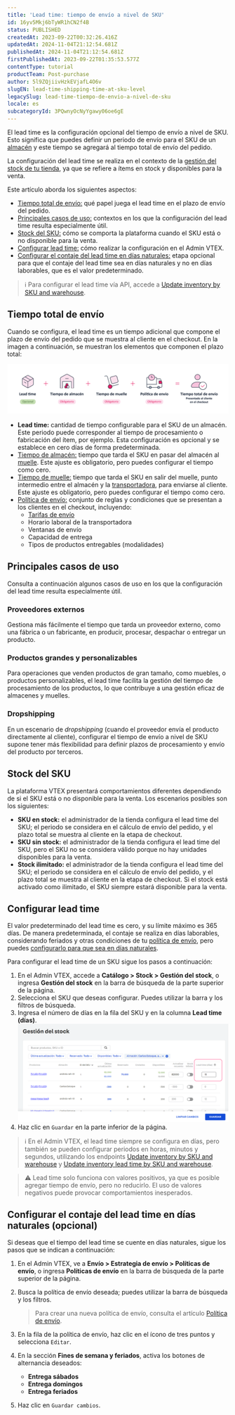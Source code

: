 ```yaml
---
title: 'Lead time: tiempo de envío a nivel de SKU'
id: 16yv5Mkj6bTyWR1hCN2f4B
status: PUBLISHED
createdAt: 2023-09-22T00:32:26.416Z
updatedAt: 2024-11-04T21:12:54.681Z
publishedAt: 2024-11-04T21:12:54.681Z
firstPublishedAt: 2023-09-22T01:35:53.577Z
contentType: tutorial
productTeam: Post-purchase
author: 5l9ZQjiivHzkEVjafL4O6v
slugEN: lead-time-shipping-time-at-sku-level
legacySlug: lead-time-tiempo-de-envio-a-nivel-de-sku
locale: es
subcategoryId: 3PQwnyOcNyYgawy06oe6gE
---
```


El lead time es la configuración opcional del tiempo de envío a nivel de SKU. Esto significa que puedes definir un periodo de envío para el SKU de un [almacén](https://help.vtex.com/es/tutorial/estoque--6oIxvsVDTtGpO7y6zwhGpb) y este tiempo se agregará al tiempo total de envío del pedido.

La configuración del lead time se realiza en el contexto de la [gestión del stock de tu tienda](https://help.vtex.com/es/tutorial/gerenciar-inventario--tutorials_139), ya que se refiere a ítems en stock y disponibles para la venta.

Este artículo aborda los siguientes aspectos:

- [Tiempo total de envío:](#tiempo-total-de-envio) qué papel juega el lead time en el plazo de envío del pedido.
- [Principales casos de uso:](#principales-casos-de-uso) contextos en los que la configuración del lead time resulta especialmente útil.
- [Stock del SKU:](#stock-del-sku) cómo se comporta la plataforma cuando el SKU está o no disponible para la venta.
- [Configurar lead time:](#configurar-lead-time) cómo realizar la configuración en el Admin VTEX.
- [Configurar el contaje del lead time en días naturales:](#configurar-el-contaje-del-lead-time-en-dias-naturales-opcional) etapa opcional para que el contaje del lead time sea en días naturales y no en días laborables, que es el valor predeterminado.

> ℹ️ Para configurar el lead time vía API, accede a [Update inventory by SKU and warehouse](https://developers.vtex.com/docs/api-reference/logistics-api#put-/api/logistics/pvt/inventory/skus/-skuId-/warehouses/-warehouseId-).

## Tiempo total de envío

Cuando se configura, el lead time es un tiempo adicional que compone el plazo de envío del pedido que se muestra al cliente en el checkout. En la imagen a continuación, se muestran los elementos que componen el plazo total:

![lead_time_image_total_time_ES](https://raw.githubusercontent.com/vtexdocs/help-center-content/refs/heads/main/docs/es/tutorials/Shipping/Inventory/lead-time-tiempo-de-envio-a-nivel-de-sku_1.png)

* **Lead time:** cantidad de tiempo configurable para el SKU de un almacén. Este periodo puede corresponder al tiempo de procesamiento o fabricación del ítem, por ejemplo. Esta configuración es opcional y se establece en cero días de forma predeterminada.
* [Tiempo de almacén:](https://help.vtex.com/es/tutorial/gerenciar-estoque--tutorials_137) tiempo que tarda el SKU en pasar del almacén al [muelle](https://help.vtex.com/es/tutorial/doca--5DY8xHEjOLYDVL41Urd5qj). Este ajuste es obligatorio, pero puedes configurar el tiempo como cero.
* [Tiempo de muelle:](https://help.vtex.com/es/tutorial/gerenciar-doca--7K3FultD8I2cuuA6iyGEiW) tiempo que tarda el SKU en salir del muelle, punto intermedio entre el almacén y la [transportadora](https://help.vtex.com/es/tutorial/transportadoras-na-vtex--7u9duMD5UQa2QQwukAWMcE), para enviarse al cliente. Este ajuste es obligatorio, pero puedes configurar el tiempo como cero.
* [Política de envío:](https://help.vtex.com/es/tutorial/politica-de-envio--tutorials_140) conjunto de reglas y condiciones que se presentan a los clientes en el checkout, incluyendo:
    * [Tarifas de envío](https://help.vtex.com/es/tutorial/planilha-de-frete--tutorials_127)
    * Horario laboral de la transportadora
    * Ventanas de envío 
    * Capacidad de entrega
    * Tipos de productos entregables (modalidades)

## Principales casos de uso

Consulta a continuación algunos casos de uso en los que la configuración del lead time resulta especialmente útil.

### Proveedores externos

Gestiona más fácilmente el tiempo que tarda un proveedor externo, como una fábrica o un fabricante, en producir, procesar, despachar o entregar un producto.

### Productos grandes y personalizables

Para operaciones que venden productos de gran tamaño, como muebles, o productos personalizables, el lead time facilita la gestión del tiempo de procesamiento de los productos, lo que contribuye a una gestión eficaz de almacenes y muelles.

### Dropshipping

En un escenario de _dropshipping_ (cuando el proveedor envía el producto directamente al cliente), configurar el tiempo de envío a nivel de SKU supone tener más flexibilidad para definir plazos de procesamiento y envío del producto por terceros.

## Stock del SKU

La plataforma VTEX presentará comportamientos diferentes dependiendo de si el SKU está o no disponible para la venta. Los escenarios posibles son los siguientes:

- <i class="far fa-check-circle"></i> **SKU en stock:** el administrador de la tienda configura el lead time del SKU; el periodo se considera en el cálculo de envío del pedido, y el plazo total se muestra al cliente en la etapa de checkout.
- <i class="fas fa-times"></i> **SKU sin stock:** el administrador de la tienda configura el lead time del SKU, pero el SKU no se considera válido porque no hay unidades disponibles para la venta.
- <i class="far fa-check-circle"></i> **Stock ilimitado:** el administrador de la tienda configura el lead time del SKU; el periodo se considera en el cálculo de envío del pedido, y el plazo total se muestra al cliente en la etapa de checkout. Si el stock está activado como ilimitado, el SKU siempre estará disponible para la venta.

## Configurar lead time

El valor predeterminado del lead time es cero, y su límite máximo es 365 días. De manera predeterminada, el contaje se realiza en días laborables, considerando feriados y otras condiciones de tu [política de envío](https://help.vtex.com/es/tutorial/politica-de-envio--tutorials_140), pero puedes [configurarlo para que sea en días naturales](#configurar-el-contaje-del-lead-time-en-dias-naturales-opcional).

Para configurar el lead time de un SKU sigue los pasos a continuación:

1. En el Admin VTEX, accede a **Catálogo > Stock > Gestión del stock**, o ingresa **Gestión del stock** en la barra de búsqueda de la parte superior de la página.
2. Selecciona el SKU que deseas configurar. Puedes utilizar la barra y los filtros de búsqueda.
3. Ingresa el número de días en la fila del SKU y en la columna **Lead time (días)**.
  ![lead_time_inventory_management_ES](https://raw.githubusercontent.com/vtexdocs/help-center-content/refs/heads/main/docs/es/tutorials/Shipping/Inventory/lead-time-tiempo-de-envio-a-nivel-de-sku_2.png)
4. Haz clic en `Guardar` en la parte inferior de la página.

> ℹ️ En el Admin VTEX, el lead time siempre se configura en días, pero también se pueden configurar periodos en horas, minutos y segundos, utilizando los endpoints [Update inventory by SKU and warehouse](https://developers.vtex.com/docs/api-reference/logistics-api#put-/api/logistics/pvt/inventory/skus/-skuId-/warehouses/-warehouseId-) y [Update inventory lead time by SKU and warehouse](https://developers.vtex.com/docs/api-reference/logistics-api#patch-/api/logistics/pvt/inventory/skus/-skuId-/warehouses/-warehouseId-/lead-time).

> ⚠️ Lead time solo funciona con valores positivos, ya que es posible agregar tiempo de envío, pero no reducirlo. El uso de valores negativos puede provocar comportamientos inesperados.

## Configurar el contaje del lead time en días naturales (opcional)

Si deseas que el tiempo del lead time se cuente en días naturales, sigue los pasos que se indican a continuación:

1. En el Admin VTEX, ve a **Envío > Estrategia de envío > Políticas de envío**, o ingresa **Políticas de envío** en la barra de búsqueda de la parte superior de la página.
2. Busca la política de envío deseada; puedes utilizar la barra de búsqueda y los filtros.
    > Para crear una nueva política de envío, consulta el artículo [Política de envío](https://help.vtex.com/es/tutorial/politica-de-envio--tutorials_140).
3. En la fila de la política de envío, haz clic en el ícono de tres puntos <i class="fas fa-ellipsis-v"></i> y selecciona `Editar`.
4. En la sección **Fines de semana y feriados**, activa los botones de alternancia deseados:
    - <i class="fas fa-toggle-on"></i> **Entrega sábados**
    - <i class="fas fa-toggle-on"></i> **Entrega domingos**
    - <i class="fas fa-toggle-on"></i> **Entrega feriados**

5. Haz clic en `Guardar cambios`.
